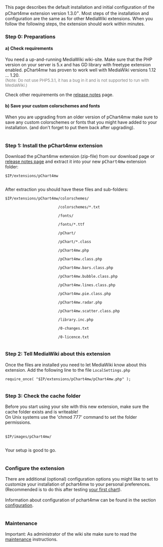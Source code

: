This page describes the default installation and initial configuration of the pChart4mw extension version 1.3.0<sup>+</sup>. Most steps of the installation and configuration are the same as for other MediaWiki extensions. When you follow the following steps, the extension should work within minutes.

### Step 0: Preparations ###
#### a) Check requirements ####
You need a up-and-running MediaWiki wiki-site. Make sure that the PHP version on your server is 5.x and has GD library with freetype extension enabled. pChart4mw has proven to work well with MediaWiki versions 1.12 ... 1.20.<br><font color='#7B7B7B' size='2'>(Note: Do not use PHP5.3.1, it has a bug in it and is not supported to run with MediaWiki.)</font>

Check other requirements on the <a href='ReleaseNotes.md'>release notes</a> page.<br>
<h4>b) Save your custom colorschemes and fonts</h4>
When you are upgrading from an older version of pChart4mw make sure to save any custom colorschemes or fonts that you might have added to your installation. (and don't forget to put them back after upgrading).<br>
<br>
<h3>Step 1: Install the pChart4mw extension</h3>
Download the pChart4mw extension (zip-file) from our download page or <a href='ReleaseNotes.md'>release notes page</a> and extract it into your new <tt>pChart4mw</tt> extension folder:<br>
<pre><code>$IP/extensions/pChart4mw<br>
</code></pre>
After extraction you should have these files and sub-folders:<br>
<pre><code>$IP/extensions/pChart4mw/colorschemes/<br>
                        /colorschemes/*.txt<br>
                        /fonts/<br>
                        /fonts/*.ttf<br>
                        /pChart/<br>
                        /pChart/*.class<br>
                        /pChart4mw.php<br>
                        /pChart4mw.class.php<br>
                        /pChart4mw.bars.class.php<br>
                        /pChart4mw.bubble.class.php<br>
                        /pChart4mw.lines.class.php<br>
                        /pChart4mw.pie.class.php<br>
                        /pChart4mw.radar.php<br>
                        /pChart4mw.scatter.class.php<br>
                        /library.inc.php<br>
                        /0-changes.txt<br>
                        /0-licence.txt<br>
</code></pre>

<h3>Step 2: Tell MediaWiki about this extension</h3>
Once the files are installed you need to let MediaWiki know about this extension. Add the following line to the file <code>LocalSettings.php</code>
<pre><code>require_once( "$IP/extensions/pChart4mw/pChart4mw.php" );<br>
</code></pre>

<h3>Step 3: Check the cache folder</h3>
Before you start using your site with this new extension, make sure the cache folder exists and is writeable! <br> On Unix systems use the 'chmod 777' command to set the folder permissions.<br>
<br>
<pre><code>$IP/images/pChart4mw/<br>
</code></pre>

Your setup is good to go.<br>
<br>
<h3>Configure the extension</h3>
There are additional (optional) configuration options you might like to set to customize your installation of pchart4mw to your personal preferences. (Recommended is to do this after testing <a href='YourFirstGraph.md'>your first chart</a>).<br>
<br>
Information about configuration of pchart4mw can be found in the section <a href='Configuration.md'>configuration</a>.<br>
<br>
<h3>Maintenance</h3>
Important: As administrator of the wiki site make sure to read the <a href='SiteMaintenance.md'>maintenance</a> instructions.